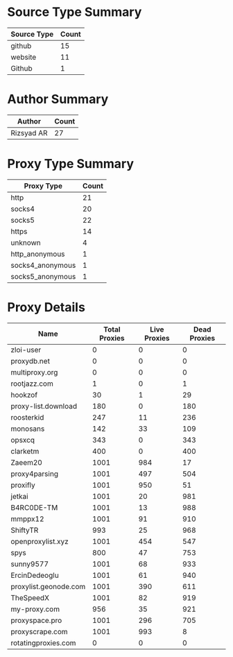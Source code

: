 # Source Type Summary

| Source Type | Count |
|-------------|-------|
| github | 15 |
| website | 11 |
| Github | 1 |


# Author Summary

| Author | Count |
|--------|-------|
| Rizsyad AR | 27 |


# Proxy Type Summary

| Proxy Type | Count |
|------------|-------|
| http | 21 |
| socks4 | 20 |
| socks5 | 22 |
| https | 14 |
| unknown | 4 |
| http_anonymous | 1 |
| socks4_anonymous | 1 |
| socks5_anonymous | 1 |


# Proxy Details

| Name | Total Proxies | Live Proxies | Dead Proxies |
|------|---------------|--------------|---------------|
| zloi-user | 0 | 0 | 0 |
| proxydb.net | 0 | 0 | 0 |
| multiproxy.org | 0 | 0 | 0 |
| rootjazz.com | 1 | 0 | 1 |
| hookzof | 30 | 1 | 29 |
| proxy-list.download | 180 | 0 | 180 |
| roosterkid | 247 | 11 | 236 |
| monosans | 142 | 33 | 109 |
| opsxcq | 343 | 0 | 343 |
| clarketm | 400 | 0 | 400 |
| Zaeem20 | 1001 | 984 | 17 |
| proxy4parsing | 1001 | 497 | 504 |
| proxifly | 1001 | 950 | 51 |
| jetkai | 1001 | 20 | 981 |
| B4RC0DE-TM | 1001 | 13 | 988 |
| mmppx12 | 1001 | 91 | 910 |
| ShiftyTR | 993 | 25 | 968 |
| openproxylist.xyz | 1001 | 454 | 547 |
| spys | 800 | 47 | 753 |
| sunny9577 | 1001 | 68 | 933 |
| ErcinDedeoglu | 1001 | 61 | 940 |
| proxylist.geonode.com | 1001 | 390 | 611 |
| TheSpeedX | 1001 | 82 | 919 |
| my-proxy.com | 956 | 35 | 921 |
| proxyspace.pro | 1001 | 296 | 705 |
| proxyscrape.com | 1001 | 993 | 8 |
| rotatingproxies.com | 0 | 0 | 0 |
